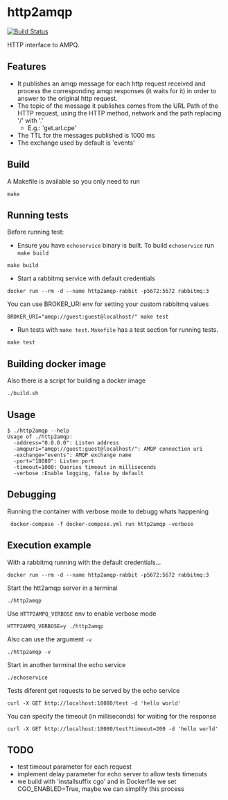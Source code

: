 # http2amqp
[![Build Status](https://app.travis-ci.com/aleasoluciones/http2amqp.svg?branch=master)](https://app.travis-ci.com/github/aleasoluciones/http2amqp)


HTTP interface to AMPQ.

## Features
* It publishes an amqp message for each http request received and process the corresponding amqp responses (it waits for it) in order to answer to the original http request.
* The topic of the message it publishes comes from the URL Path of the HTTP request, using the HTTP method, network and the path replacing '/' with '.'
  * E.g.: 'get.arl.cpe'
* The TTL for the messages published is 1000 ms
* The exchange used by default is 'events'


## Build
A Makefile is available so you only need to run
```
make
```

## Running tests
Before running test:

* Ensure you have `echoservice` binary is built. To build `echoservice` run `make build`
```
make build
```
* Start a rabbitmq service with default credentials

```
docker run --rm -d --name http2amqp-rabbit -p5672:5672 rabbitmq:3
```

You can use BROKER_URI env for setting your custom rabbitmq values

```
BROKER_URI="amqp://guest:guest@localhost/" make test
```

* Run tests with `make test`. `Makefile` has a test section for running tests.
```
make test
```

## Building docker image
Also there is a script for building a docker image

```
./build.sh
```

## Usage
```
$ ./http2amqp --help
Usage of ./http2amqp:
  -address="0.0.0.0": Listen address
  -amqpuri="amqp://guest:guest@localhost/": AMQP connection uri
  -exchange="events": AMQP exchange name
  -port="18080": Listen port
  -timeout=1000: Queries timeout in milliseconds
  -verbose :Enable logging, false by default
```

## Debugging

Running the container with verbose mode to debugg whats happening

```
 docker-compose -f docker-compose.yml run http2amqp -verbose
```

## Execution example
With a rabbitmq running with the default credentials...

```
docker run --rm -d --name http2amqp-rabbit -p5672:5672 rabbitmq:3
```

Start the htt2amqp server in a terminal
```
./http2amqp
```

Use `HTTP2AMPQ_VERBOSE` env to enable verbose mode
```
HTTP2AMPQ_VERBOSE=y ./http2amqp
```
Also can use the argument `-v`

```
./http2amqp -v
```

Start in another terminal the echo service
```
./echoservice
```

Tests diferent get requests to be served by the echo service
```
curl -X GET http://localhost:18080/test -d 'hello world'
```

You can specify the timeout (in milliseconds) for waiting for the response
```
curl -X GET http://localhost:18080/test?timeout=200 -d 'hello world'
```

## TODO
 - test timeout parameter for each request
 - implement delay parameter for echo server to allow tests timeouts
 - we build with 'installsuffix cgo' and in Dockerfile we set CGO_ENABLED=True, maybe we can simplify this process
